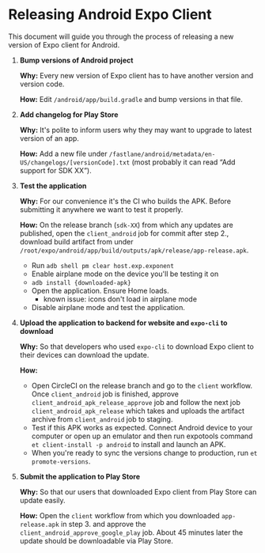 # Releasing Android Expo Client

This document will guide you through the process of releasing a new version of Expo client for Android.

1. **Bump versions of Android project**

    **Why:** Every new version of Expo client has to have another version and version code.

    **How:** Edit `/android/app/build.gradle` and bump versions in that file.

2. **Add changelog for Play Store**

    **Why:** It's polite to inform users why they may want to upgrade to latest version of an app.
    
    **How:** Add a new file under `/fastlane/android/metadata/en-US/changelogs/[versionCode].txt` (most probably it can read “Add support for SDK XX”).

3. **Test the application**

    **Why:** For our convenience it's the CI who builds the APK. Before submitting it anywhere we want to test it properly.

    **How:** On the release branch (`sdk-XX`) from which any updates are published, open the `client_android` job for commit after step 2., download build artifact from under `/root/expo/android/app/build/outputs/apk/release/app-release.apk`.
      - Run `adb shell pm clear host.exp.exponent`
      - Enable airplane mode on the device you'll be testing it on
      - `adb install {downloaded-apk}`
      - Open the application. Ensure Home loads.
        - known issue: icons don't load in airplane mode
      - Disable airplane mode and test the application.

4. **Upload the application to backend for website and `expo-cli` to download**

    **Why:** So that developers who used `expo-cli` to download Expo client to their devices can download the update.

    **How:**
    - Open CircleCI on the release branch and go to the `client` workflow. Once `client_android` job is finished, approve `client_android_apk_release_approve` job and follow the next job `client_android_apk_release` which takes and uploads the artifact archive from `client_android` job to staging.
    - Test if this APK works as expected. Connect Android device to your computer or open up an emulator and then run expotools command `et client-install -p android` to install and launch an APK.
    - When you're ready to sync the versions change to production, run `et promote-versions`.

5. **Submit the application to Play Store**

    **Why:** So that our users that downloaded Expo client from Play Store can update easily.

    **How:** Open the `client` workflow from which you downloaded `app-release.apk` in step 3. and approve the `client_android_approve_google_play` job. About 45 minutes later the update should be downloadable via Play Store.
